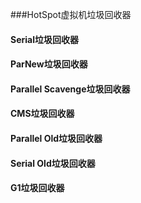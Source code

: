 ###HotSpot虚拟机垃圾回收器



#### Serial垃圾回收器



#### ParNew垃圾回收器



#### Parallel Scavenge垃圾回收器



#### CMS垃圾回收器



#### Parallel Old垃圾回收器



#### Serial Old垃圾回收器



#### G1垃圾回收器

